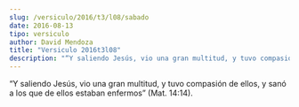 ```yaml
---
slug: /versiculo/2016/t3/l08/sabado
date: 2016-08-13
tipo: versiculo
author: David Mendoza
title: "Versiculo 2016t3l08"
description: "“Y saliendo Jesús, vio una gran multitud, y tuvo compasión de ellos, y sanó a los que de ellos estaban enfermos” (Mat. 14:14)."
---
```


“Y saliendo Jesús, vio una gran multitud, y tuvo compasión de ellos, y sanó a los que de ellos estaban enfermos” (Mat. 14:14).
